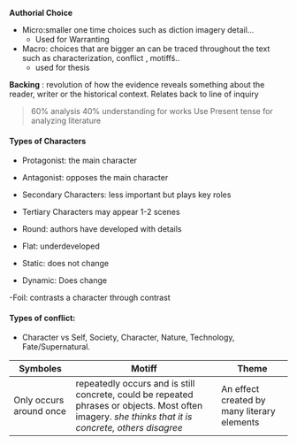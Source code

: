 **Authorial Choice**
 - Micro:smaller one time choices such as diction imagery detail...
	 - Used for Warranting
 - Macro: choices that are bigger an can be traced throughout the text such as characterization, conflict , motiffś..
	 - used for thesis

**Backing** : revolution of how the evidence reveals something about the reader, writer or the historical context. Relates back to line of inquiry
> 60% analysis 40% understanding for works
> Use Present tense for analyzing literature

#### Types of Characters
 - Protagonist: the main character 
 - Antagonist: opposes the main character 
 - Secondary Characters: less important but plays key roles
 - Tertiary Characters may appear 1-2 scenes

- Round: authors have developed with details
- Flat: underdeveloped

- Static: does not change
- Dynamic: Does change

-Foil: contrasts a character through contrast
#### Types of conflict:
- Character vs Self, Society, Character, Nature, Technology, Fate/Supernatural.

|Symboles| Motiff | Theme |
|--|--|--|
| Only occurs around once |  repeatedly occurs and is still concrete,  could be repeated phrases or objects. Most often imagery. *she thinks that it is concrete, others disagree* | An effect created by many literary elements |


<!--stackedit_data:
eyJoaXN0b3J5IjpbMTYwNzc0MDEzMCwtMTg0MDIwNTc5NywxOD
QxMzM5Njg3LDcwNzgyMDI5MF19
-->